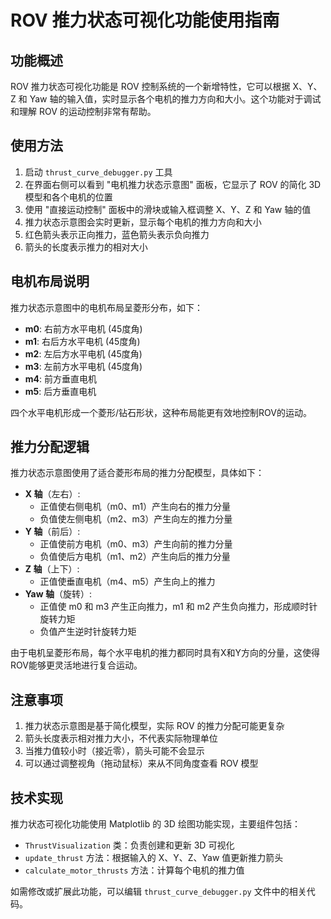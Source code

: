 # ROV 推力状态可视化功能使用指南

## 功能概述

ROV 推力状态可视化功能是 ROV 控制系统的一个新增特性，它可以根据 X、Y、Z 和 Yaw 轴的输入值，实时显示各个电机的推力方向和大小。这个功能对于调试和理解
ROV 的运动控制非常有帮助。

## 使用方法

1. 启动 `thrust_curve_debugger.py` 工具
2. 在界面右侧可以看到 "电机推力状态示意图" 面板，它显示了 ROV 的简化 3D 模型和各个电机的位置
3. 使用 "直接运动控制" 面板中的滑块或输入框调整 X、Y、Z 和 Yaw 轴的值
4. 推力状态示意图会实时更新，显示每个电机的推力方向和大小
5. 红色箭头表示正向推力，蓝色箭头表示负向推力
6. 箭头的长度表示推力的相对大小

## 电机布局说明

推力状态示意图中的电机布局呈菱形分布，如下：

- **m0**: 右前方水平电机 (45度角)
- **m1**: 右后方水平电机 (45度角)
- **m2**: 左后方水平电机 (45度角)
- **m3**: 左前方水平电机 (45度角)
- **m4**: 前方垂直电机
- **m5**: 后方垂直电机

四个水平电机形成一个菱形/钻石形状，这种布局能更有效地控制ROV的运动。

## 推力分配逻辑

推力状态示意图使用了适合菱形布局的推力分配模型，具体如下：

- **X 轴**（左右）:
    - 正值使右侧电机（m0、m1）产生向右的推力分量
    - 负值使左侧电机（m2、m3）产生向左的推力分量
- **Y 轴**（前后）:
    - 正值使前方电机（m0、m3）产生向前的推力分量
    - 负值使后方电机（m1、m2）产生向后的推力分量
- **Z 轴**（上下）:
    - 正值使垂直电机（m4、m5）产生向上的推力
- **Yaw 轴**（旋转）:
    - 正值使 m0 和 m3 产生正向推力，m1 和 m2 产生负向推力，形成顺时针旋转力矩
    - 负值产生逆时针旋转力矩

由于电机呈菱形布局，每个水平电机的推力都同时具有X和Y方向的分量，这使得ROV能够更灵活地进行复合运动。

## 注意事项

1. 推力状态示意图是基于简化模型，实际 ROV 的推力分配可能更复杂
2. 箭头长度表示相对推力大小，不代表实际物理单位
3. 当推力值较小时（接近零），箭头可能不会显示
4. 可以通过调整视角（拖动鼠标）来从不同角度查看 ROV 模型

## 技术实现

推力状态可视化功能使用 Matplotlib 的 3D 绘图功能实现，主要组件包括：

- `ThrustVisualization` 类：负责创建和更新 3D 可视化
- `update_thrust` 方法：根据输入的 X、Y、Z、Yaw 值更新推力箭头
- `calculate_motor_thrusts` 方法：计算每个电机的推力值

如需修改或扩展此功能，可以编辑 `thrust_curve_debugger.py` 文件中的相关代码。